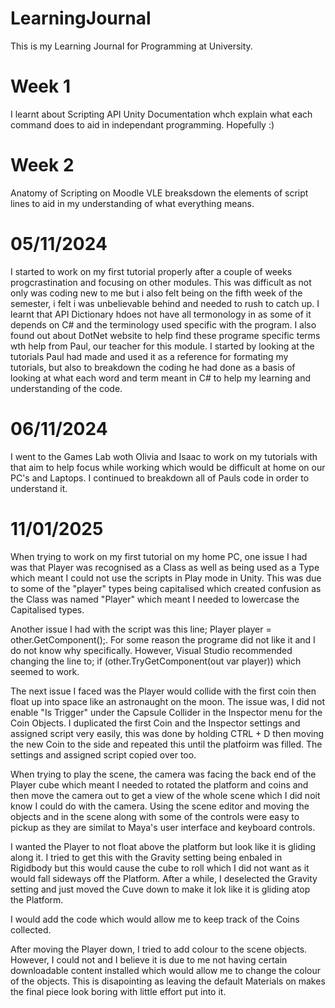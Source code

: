 # LearningJournal
This is my Learning Journal for Programming at University. 

## 
# Week 1
I learnt about Scripting API Unity Documentation whch explain what each command does to aid in independant programming. Hopefully :)

# Week 2
Anatomy of Scripting on Moodle VLE breaksdown the elements of script lines to aid in my understanding of what everything means. 

##
# 05/11/2024
I started to work on my first tutorial properly after a couple of weeks progcrastination and focusing on other modules. This was difficult as not only was coding new to me but i also felt being on the fifth week of the semester, i felt i was unbelievable behind and needed to rush to catch up. I learnt that API Dictionary hdoes not have all termonology in as some of it depends on C# and the terminology used specific with the program. I also found out about DotNet website to help find these programe specific terms wth help from Paul, our teacher for this module. I started by looking at the tutorials Paul had made and used it as a reference for formating my tutorials, but also to breakdown the coding he had done as a basis of looking at what each word and term meant in C# to help my learning and understanding of the code. 

# 06/11/2024
I went to the Games Lab woth Olivia and Isaac to work on my tutorials with that aim to help focus while working which would be difficult at home on our PC's and Laptops. I continued to breakdown all of Pauls code in order to understand it. 

# 11/01/2025
When trying to work on my first tutorial on my home PC, one issue I had was that Player was recognised as a Class as well as being used as a Type which meant I could not use the scripts in Play mode in Unity. This was due to some of the "player" types being capitalised which created confusion as the Class was named "Player" which meant I needed to lowercase the Capitalised types. 

Another issue I had with the script was this line; Player player = other.GetComponent<Player>();. For some reason the programe did not like it and I do not know why specifically. However, Visual Studio recommended changing the line to; if (other.TryGetComponent<Player>(out var player)) which seemed to work.

The next issue I faced was the Player would collide with the first coin then float up into space like an astronaught on the moon. The issue was, I did not enable "Is Trigger" under the Capsule Collider in the Inspector menu for the Coin Objects. I duplicated the first Coin and the Inspector settings and assigned script very easily, this was done by holding CTRL + D then moving the new Coin to the side and repeated this until the platfoirm was filled. The settings and assigned script copied over too. 

When trying to play the scene, the camera was facing the back end of the Player cube which meant I needed to rotated the platform and coins and then move the camera out to get a view of the whole scene which I did noit know I could do with the camera. Using the scene editor and moving the objects and in the scene along with some of the controls were easy to pickup as they are similat to Maya's user interface and keyboard controls.

I wanted the Player to not float above the platform but look like it is gliding along it. I tried to get this with the Gravity setting being enbaled in Rigidbody but this would cause the cube to roll which I did not want as it would fall sideways off the Platform. After a while, I deselected the Gravity setting and just moved the Cuve down to make it lok like it is gliding atop the Platform. 

I would add the code which would allow me to keep track of the Coins collected.

After moving the Player down, I tried to add colour to the scene objects. However, I could not and I believe it is due to me not having certain downloadable content installed which would allow me to change the colour of the objects. This is disapointing as leaving the default Materials on makes the final piece look boring with little effort put into it. 
